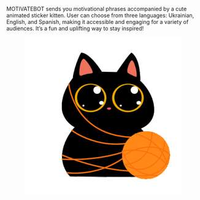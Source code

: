  MOTIVATEBOT sends you motivational phrases accompanied by a cute animated sticker kitten. 
 User can choose from three languages: Ukrainian, English, and Spanish, making it accessible and engaging for a variety of audiences. 
 It’s a fun and uplifting way to stay inspired!

<p align="center">
  <img src="stickers/kitten.gif" alt="Animated kitten Sticker">
</p>